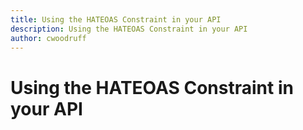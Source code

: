 ```yaml
---
title: Using the HATEOAS Constraint in your API
description: Using the HATEOAS Constraint in your API
author: cwoodruff
---
```

# Using the HATEOAS Constraint in your API